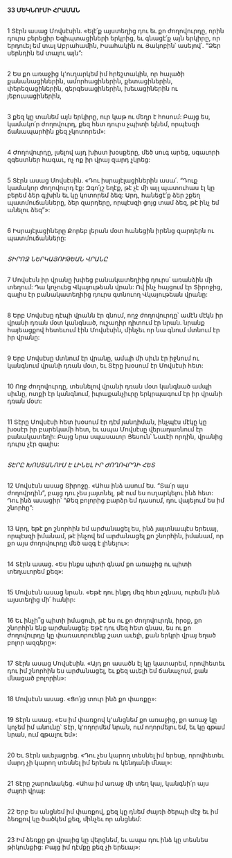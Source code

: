 **33 ՄԵԿՆՈՒՄԻ ՀՐԱՄԱՆ**

\
1 Տէրն ասաց Մովսէսին. «Ելէ՛ք այստեղից դու եւ քո ժողովուրդը, որին դուրս բերեցիր Եգիպտացիների երկրից, եւ գնացէ՛ք այն երկիրը, որ երդուել եմ տալ Աբրահամին, Իսահակին ու Յակոբին՝ ասելով՝. “Ձեր սերնդին եմ տալու այն”:

\
2 Ես քո առաջից կ՚ուղարկեմ իմ հրեշտակին, որ հալածի քանանացիներին, ամորհացիներին, քետացիներին, փերեզացիներին, գերգեսացիներին, խեւացիներին ու յեբուսացիներին,

\
3 քեզ կը տանեմ այն երկիրը, ուր կաթ ու մեղր է հոսում: Բայց ես, կամակո՛ր ժողովուրդ, քեզ հետ դուրս չպիտի ելնեմ, որպէսզի ճանապարհին քեզ չկոտորեմ»:

\
4 Ժողովուրդը, լսելով այդ խիստ խօսքերը, մեծ սուգ արեց, սգաւորի զգեստներ հագաւ, ոչ ոք իր վրայ զարդ չկրեց:

\
5 Տէրն ասաց Մովսէսին. «Դու իսրայէլացիներին ասա՛. “Դուք կամակոր ժողովուրդ էք: Զգո՛յշ եղէք, թէ չէ մի այլ պատուհաս էլ կը բերեմ ձեր գլխին եւ կը կոտորեմ ձեզ: Արդ, հանեցէ՛ք ձեր շքեղ պատմուճանները, ձեր զարդերը, որպէսզի ցոյց տամ ձեզ, թէ ինչ եմ անելու ձեզ”»:

\
6 Իսրայէլացիները Քորեբ լերան մօտ հանեցին իրենց զարդերն ու պատմուճանները:

\
_ՏԻՐՈՋ ՆԵՐԿԱՅՈՒԹԵԱՆ ՎՐԱՆԸ_

\
7 Մովսէսն իր վրանը խփեց բանակատեղիից դուրս՝ առանձին մի տեղում: Դա կոչուեց Վկայութեան վրան: Ով ինչ հայցում էր Տիրոջից, գալիս էր բանակատեղիից դուրս գտնուող Վկայութեան վրանը:

\
8 Երբ Մովսէսը դէպի վրանն էր գնում, ողջ ժողովուրդը՝ ամէն մէկն իր վրանի դռան մօտ կանգնած, ուշադիր դիտում էր նրան. նրանք հայեացքով հետեւում էին Մովսէսին, մինչեւ որ նա գնում մտնում էր իր վրանը:

\
9 Երբ Մովսէսը մտնում էր վրանը, ամպի մի սիւն էր իջնում ու կանգնում վրանի դռան մօտ, եւ Տէրը խօսում էր Մովսէսի հետ:

\
10 Ողջ ժողովուրդը, տեսնելով վրանի դռան մօտ կանգնած ամպի սիւնը, ոտքի էր կանգնում, իւրաքանչիւրը երկրպագում էր իր վրանի դռան մօտ:

\
11 Տէրը Մովսէսի հետ խօսում էր դէմ յանդիման, ինչպէս մէկը կը խօսէր իր բարեկամի հետ, եւ ապա Մովսէսը վերադառնում էր բանակատեղի: Բայց նրա սպասաւոր Յեսուն՝ Նաւէի որդին, վրանից դուրս չէր գալիս:

\
_ՏԷՐԸ ԽՈՍՏԱՆՈՒՄ Է ԼԻՆԵԼ ԻՐ ԺՈՂՈՎՐԴԻ ՀԵՏ_

\
12 Մովսէսն ասաց Տիրոջը. «Ահա ինձ ասում ես. “Տա՛ր այս ժողովրդին”, բայց դու չես յայտնել, թէ ում ես ուղարկելու ինձ հետ: Դու ինձ ասացիր՝ “Քեզ բոլորից բարձր եմ դասում, դու վայելում ես իմ շնորհը”:

\
13 Արդ, եթէ քո շնորհին եմ արժանացել ես, ինձ յայտնապէս երեւայ, որպէսզի իմանամ, թէ ինչով եմ արժանացել քո շնորհին, իմանամ, որ քո այս ժողովուրդը մեծ ազգ է լինելու»:

\
14 Տէրն ասաց. «Ես ինքս պիտի գնամ քո առաջից ու պիտի տեղաւորեմ քեզ»:

\
15 Մովսէսն ասաց նրան. «Եթէ դու ինքդ մեզ հետ չգնաս, ուրեմն ինձ այստեղից մի՛ հանիր:

\
16 Եւ ինչի՞ց պիտի իմացուի, թէ ես ու քո ժողովուրդն, իրօք, քո շնորհին ենք արժանացել: Եթէ դու մեզ հետ գնաս, ես ու քո ժողովուրդը կը փառաւորուենք շատ աւելի, քան երկրի վրայ եղած բոլոր ազգերը»:

\
17 Տէրն ասաց Մովսէսին. «Այդ քո ասածն էլ կը կատարեմ, որովհետեւ դու իմ շնորհին ես արժանացել, եւ քեզ աւելի եմ ճանաչում, քան մնացած բոլորին»:

\
18 Մովսէսն ասաց. «Ցո՛յց տուր ինձ քո փառքը»:

\
19 Տէրն ասաց. «Ես իմ փառքով կ՚անցնեմ քո առաջից, քո առաջ կը կոչեմ իմ անունը՝ Տէր, կ՚ողորմեմ նրան, ում ողորմելու եմ, եւ կը գթամ նրան, ում գթալու եմ»:

\
20 Եւ Տէրն աւելացրեց. «Դու չես կարող տեսնել իմ երեսը, որովհետեւ մարդ չի կարող տեսնել իմ երեսն ու կենդանի մնալ»:

\
21 Տէրը շարունակեց. «Ահա իմ առաջ մի տեղ կայ, կանգնի՛ր այս ժայռի վրայ:

\
22 Երբ ես անցնեմ իմ փառքով, քեզ կը դնեմ ժայռի ծերպի մէջ եւ իմ ձեռքով կը ծածկեմ քեզ, մինչեւ որ անցնեմ:

\
23 Իմ ձեռքը քո վրայից կը վերցնեմ, եւ ապա դու ինձ կը տեսնես թիկունքից: Բայց իմ դէմքը քեզ չի երեւայ»:
